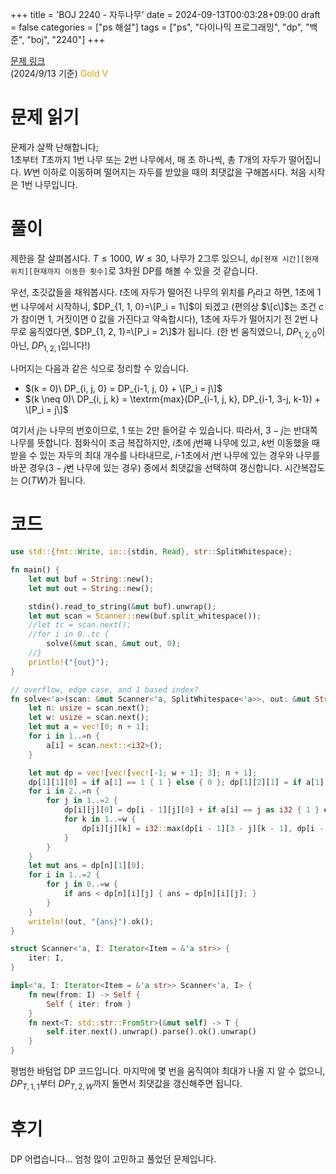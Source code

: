 +++
title = 'BOJ 2240 - 자두나무'
date = 2024-09-13T00:03:28+09:00
draft = false
categories = ["ps 해설"]
tags = ["ps", "다이나믹 프로그래밍", "dp", "백준", "boj", "2240"]
+++

[문제 링크](https://www.acmicpc.net/problem/2240)  
(2024/9/13 기준) <span style="color: #ec9a00;">Gold V</span>

# 문제 읽기
문제가 살짝 난해합니다;\
$1$초부터 $T$초까지 $1$번 나무 또는 $2$번 나무에서, 매 초 하나씩, 총 $T$개의 자두가 떨어집니다. $W$번 이하로 이동하며 떨어지는 자두를 받았을 때의 최댓값을 구해봅시다. 처음 시작은 $1$번 나무입니다.

# 풀이
제한을 잘 살펴봅시다. $T \leq 1 000$, $W \leq 30$, 나무가 $2$그루 있으니, `dp[현재 시간][현재 위치][현재까지 이동한 횟수]`로 3차원 DP를 해볼 수 있을 것 같습니다.

우선, 초깃값들을 채워봅시다. $t$초에 자두가 떨어진 나무의 위치를 $P_t$라고 하면, $1$초에 $1$번 나무에서 시작하니, $DP_{1, 1, 0}=\[P_i = 1\]$이 되겠고 (편의상 $\[c\]$는 조건 $c$가 참이면 $1$, 거짓이면 $0$ 값을 가진다고 약속합시다), $1$초에 자두가 떨어지기 전 $2$번 나무로 움직였다면, $DP_{1, 2, 1}=\[P_i = 2\]$가 됩니다. (한 번 움직였으니, $DP_{1, 2, 0}$이 아닌, $DP_{1, 2, 1}$입니다!)

나머지는 다음과 같은 식으로 정리할 수 있습니다.
+ $(k = 0)\ DP_{i, j, 0} = DP_{i-1, j, 0} + \[P_i = j\]$
+ $(k \neq 0)\ DP_{i, j, k} = \textrm{max}(DP_{i-1, j, k}, DP_{i-1, 3-j, k-1}) + \[P_i = j\]$

여기서 $j$는 나무의 번호이므로, $1$ 또는 $2$만 들어갈 수 있습니다. 따라서, $3-j$는 반대쪽 나무를 뜻합니다. 점화식이 조금 복잡하지만, $i$초에 $j$번째 나무에 있고, $k$번 이동했을 때 받을 수 있는 자두의 최대 개수를 나타내므로, $i$-1초에서 $j$번 나무에 있는 경우와 나무를 바꾼 경우($3-j$번 나무에 있는 경우) 중에서 최댓값을 선택하여 갱신합니다.
시간복잡도는 $O(TW)$가 됩니다.
# 코드
```rust
use std::{fmt::Write, io::{stdin, Read}, str::SplitWhitespace};

fn main() {
    let mut buf = String::new();
    let mut out = String::new();

    stdin().read_to_string(&mut buf).unwrap();
    let mut scan = Scanner::new(buf.split_whitespace());
    //let tc = scan.next();
    //for i in 0..tc {
        solve(&mut scan, &mut out, 0);
    //}
    println!("{out}");
}

// overflow, edge case, and 1 based index?
fn solve<'a>(scan: &mut Scanner<'a, SplitWhitespace<'a>>, out: &mut String, _tc: usize) {
    let n: usize = scan.next();
    let w: usize = scan.next();
    let mut a = vec![0; n + 1];
    for i in 1..=n {
        a[i] = scan.next::<i32>();
    }

    let mut dp = vec![vec![vec![-1; w + 1]; 3]; n + 1];
    dp[1][1][0] = if a[1] == 1 { 1 } else { 0 }; dp[1][2][1] = if a[1] == 2 { 1 } else { 0 };
    for i in 2..=n {
        for j in 1..=2 {
            dp[i][j][0] = dp[i - 1][j][0] + if a[i] == j as i32 { 1 } else { 0 };
            for k in 1..=w {
                dp[i][j][k] = i32::max(dp[i - 1][3 - j][k - 1], dp[i - 1][j][k]) + if a[i] == j as i32 { 1 } else { 0 };
            }
        }
    }
    let mut ans = dp[n][1][0];
    for i in 1..=2 {
        for j in 0..=w {
            if ans < dp[n][i][j] { ans = dp[n][i][j]; }
        }
    }
    writeln!(out, "{ans}").ok();
}

struct Scanner<'a, I: Iterator<Item = &'a str>> {
    iter: I,
}

impl<'a, I: Iterator<Item = &'a str>> Scanner<'a, I> {
    fn new(from: I) -> Self {
        Self { iter: from }
    }
    fn next<T: std::str::FromStr>(&mut self) -> T {
        self.iter.next().unwrap().parse().ok().unwrap()
    }
}
```
평범한 바텀업 DP 코드입니다. 마지막에 몇 번을 움직여야 최대가 나올 지 알 수 없으니, $DP_{T, 1, 1}$부터 $DP_{T, 2, W}$까지 돌면서 최댓값을 갱신해주면 됩니다.

# 후기
DP 어렵습니다... 엄청 많이 고민하고 풀었던 문제입니다.
